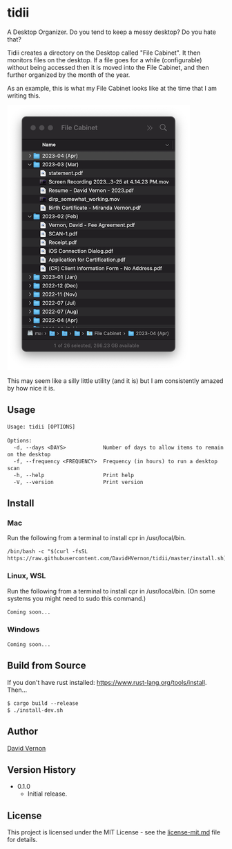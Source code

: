 # tidii

A Desktop Organizer. Do you tend to keep a messy desktop? Do you hate that?

Tidii creates a directory on the Desktop called "File Cabinet". It then monitors files on the desktop. If a file goes for a while (configurable) without being accessed then it is moved into the File Cabinet, and then further organized by the month of the year.

As an example, this is what my File Cabinet looks like at the time that I am writing this. 

![](screenshot.png)

This may seem like a silly little utility (and it is) but I am consistently amazed by how nice it is.

## Usage

```
Usage: tidii [OPTIONS]

Options:
  -d, --days <DAYS>            Number of days to allow items to remain on the desktop
  -f, --frequency <FREQUENCY>  Frequency (in hours) to run a desktop scan
  -h, --help                   Print help
  -V, --version                Print version
```

## Install 
### Mac
Run the following from a terminal to install cpr in /usr/local/bin. 
```
/bin/bash -c "$(curl -fsSL https://raw.githubusercontent.com/DavidHVernon/tidii/master/install.sh)"
```
### Linux, WSL
Run the following from a terminal to install cpr in /usr/local/bin. (On some systems you might need to sudo this command.)
```
Coming soon...
```
### Windows
```
Coming soon...
```

## Build from Source

If you don't have rust installed: https://www.rust-lang.org/tools/install.
Then...
```
$ cargo build --release
$ ./install-dev.sh
```

## Author

[David Vernon](email:davidhvernon@mac.com)

## Version History

* 0.1.0
    * Initial release.

## License

This project is licensed under the MIT License - see the [license-mit.md](license-mit.md) file for details.

